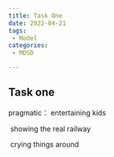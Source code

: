 ```yaml
---
title: Task One
date: 2022-04-21
tags:
 - Model
categories:
 - MDSD

---
```


## Task one

pragmatic： entertaining kids

​                      showing the real railway

​                      crying things around

